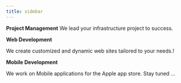 ```yaml
---
title: sidebar
---
```


<p><i class="uk-icon-thumbs-o-up uk-icon-large"></i>
<strong>Project Management</strong>
We lead your infrastructure project to success.<br></p>
<p><strong>Web Development </strong></p>
<p>We create customized and dynamic web sites tailored to your needs.!</p>
<p><strong>Mobile Development</strong></p>
<p>We work on Mobile applications for the Apple app store. Stay tuned ...</p>